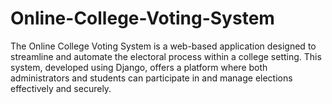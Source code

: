 # Online-College-Voting-System

The Online College Voting System is a web-based application designed to streamline and automate the electoral process within a college setting. This system, developed using Django, offers a platform where both administrators and students can participate in and manage elections effectively and securely.
